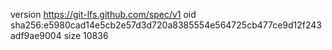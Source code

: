 version https://git-lfs.github.com/spec/v1
oid sha256:e5980cad14e5cb2e57d3d720a8385554e564725cb477ce9d12f243adf9ae9004
size 10836
